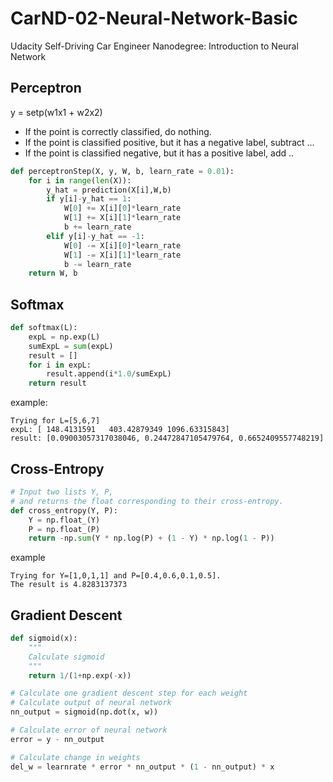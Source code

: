 # CarND-02-Neural-Network-Basic
Udacity Self-Driving Car Engineer Nanodegree: Introduction to Neural Network

## Perceptron 

y = setp(w1x1 + w2x2)

- If the point is correctly classified, do nothing.
- If the point is classified positive, but it has a negative label, subtract ...
- If the point is classified negative, but it has a positive label, add ..

```python
def perceptronStep(X, y, W, b, learn_rate = 0.01):
    for i in range(len(X)):
        y_hat = prediction(X[i],W,b)
        if y[i]-y_hat == 1:
            W[0] += X[i][0]*learn_rate
            W[1] += X[i][1]*learn_rate
            b += learn_rate
        elif y[i]-y_hat == -1:
            W[0] -= X[i][0]*learn_rate
            W[1] -= X[i][1]*learn_rate
            b -= learn_rate
    return W, b
```

## Softmax

```python
def softmax(L):
    expL = np.exp(L)
    sumExpL = sum(expL)
    result = []
    for i in expL:
        result.append(i*1.0/sumExpL)
    return result
```
example:
```
Trying for L=[5,6,7]
expL: [ 148.4131591   403.42879349 1096.63315843]
result: [0.09003057317038046, 0.24472847105479764, 0.6652409557748219]
```

## Cross-Entropy

```python
# Input two lists Y, P,
# and returns the float corresponding to their cross-entropy.
def cross_entropy(Y, P):
    Y = np.float_(Y)
    P = np.float_(P)
    return -np.sum(Y * np.log(P) + (1 - Y) * np.log(1 - P))
```
example
```
Trying for Y=[1,0,1,1] and P=[0.4,0.6,0.1,0.5].
The result is 4.8283137373
```

## Gradient Descent

```python
def sigmoid(x):
    """
    Calculate sigmoid
    """
    return 1/(1+np.exp(-x))

# Calculate one gradient descent step for each weight
# Calculate output of neural network
nn_output = sigmoid(np.dot(x, w))

# Calculate error of neural network
error = y - nn_output

# Calculate change in weights
del_w = learnrate * error * nn_output * (1 - nn_output) * x
```
